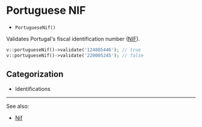 # Portuguese NIF

- `PortugueseNif()`

Validates Portugal's fiscal identification number ([NIF](https://pt.wikipedia.org/wiki/N%C3%BAmero_de_identifica%C3%A7%C3%A3o_fiscal)).

```php
v::portugueseNif()->validate('124885446'); // true
v::portugueseNif()->validate('220005245'); // false
```

## Categorization

- Identifications

***
See also:

- [Nif](Nif.md)